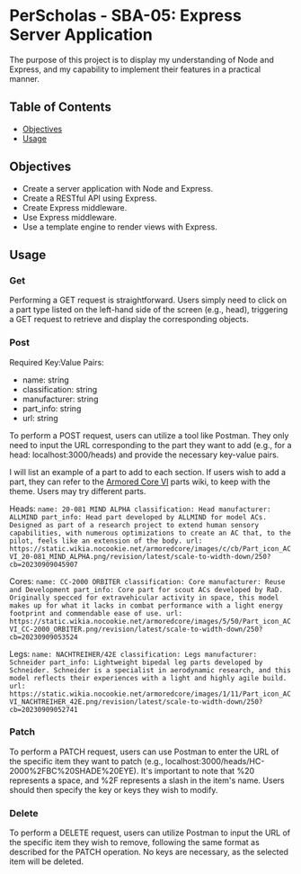 # PerScholas - SBA-05: Express Server Application

The purpose of this project is to display my understanding of Node and Express, and my capability to implement their features in a practical manner.

## Table of Contents

- [Objectives](#objectives)
- [Usage](#usage)

## Objectives

- Create a server application with Node and Express.
- Create a RESTful API using Express.
- Create Express middleware.
- Use Express middleware.
- Use a template engine to render views with Express.

## Usage

### Get
Performing a GET request is straightforward. Users simply need to click on a part type listed on the left-hand side of the screen (e.g., head), triggering a GET request to retrieve and display the corresponding objects.

### Post
Required Key:Value Pairs:
- name: string
- classification: string
- manufacturer: string
- part_info: string
- url: string

To perform a POST request, users can utilize a tool like Postman. They only need to input the URL corresponding to the part they want to add (e.g., for a head: localhost:3000/heads) and provide the necessary key-value pairs. 

I will list an example of a part to add to each section. If users wish to add a part, they can refer to the [Armored Core VI](https://armoredcore.fandom.com/wiki/ARMORED_CORE_VI_FIRES_OF_RUBICON/Parts) parts wiki, to keep with the theme. Users may try different parts.

Heads:
    ```name: 20-081 MIND ALPHA
    classification: Head
    manufacturer: ALLMIND
    part_info: Head part developed by ALLMIND for model ACs. Designed as part of a research project to extend human sensory capabilities, with numerous optimizations to create an AC that, to the pilot, feels like an extension of the body.
    url: https://static.wikia.nocookie.net/armoredcore/images/c/cb/Part_icon_ACVI_20-081_MIND_ALPHA.png/revision/latest/scale-to-width-down/250?cb=20230909045907```

Cores:
    ```name: CC-2000 ORBITER
    classification: Core
    manufacturer: Reuse and Development
    part_info: Core part for scout ACs developed by RaD. Originally specced for extravehicular activity in space, this model makes up for what it lacks in combat performance with a light energy footprint and commendable ease of use.
    url: https://static.wikia.nocookie.net/armoredcore/images/5/50/Part_icon_ACVI_CC-2000_ORBITER.png/revision/latest/scale-to-width-down/250?cb=20230909053524```

Legs:
    ```name: NACHTREIHER/42E
    classification: Legs
    manufacturer: Schneider
    part_info: Lightweight bipedal leg parts developed by Schneider. Schneider is a specialist in aerodynamic research, and this model reflects their experiences with a light and highly agile build.
    url: https://static.wikia.nocookie.net/armoredcore/images/1/11/Part_icon_ACVI_NACHTREIHER_42E.png/revision/latest/scale-to-width-down/250?cb=20230909052741 ```

### Patch
To perform a PATCH request, users can use Postman to enter the URL of the specific item they want to patch (e.g., localhost:3000/heads/HC-2000%2FBC%20SHADE%20EYE). It's important to note that %20 represents a space, and %2F represents a slash in the item's name. Users should then specify the key or keys they wish to modify.


### Delete
To perform a DELETE request, users can utilize Postman to input the URL of the specific item they wish to remove, following the same format as described for the PATCH operation. No keys are necessary, as the selected item will be deleted.